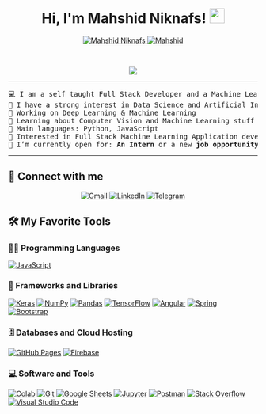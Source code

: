 

<h1 align="center">
Hi, I'm Mahshid Niknafs!
	<a href="[https://github.com/MahshidNiknafs](https://github.com/MahshidNiknafs)" target="_self">
		<img src="https://media.giphy.com/media/hvRJCLFzcasrR4ia7z/giphy.gif" width="30">
	</a>
</h1>
<p align="center">
	<a href="https://github.com/MahshidNiknafs">
		<img src="https://komarev.com/ghpvc/?username=MahshidNiknafs&label=Profile%20views&color=0e75b6&style=flat" alt="Mahshid Niknafs" />
	</a>
	<a href="https://github.com/MahshidNiknafsn">
		<img src="https://img.shields.io/github/followers/MahshidNiknafs?label=Followers" alt="Mahshid" />
	</a>
</p>
<br/>
<p align="center">
	<a href="https://github.com/MahshidNiknafs">
		<img src="https://readme-typing-svg.herokuapp.com?lines=Front-End+Developer;React+Specialist;DS%20|%20AI%20|%20ML%20Enthusiastic;Always%20learning%20new%20things&center=true&width=380&height=45">
	</a>
</p>

<hr>

<pre>
💻 I am a self taught Full Stack Developer and a Machine Learning Developer
📝 I have a strong interest in Data Science and Artificial Intelligence
🔭 Working on Deep Learning & Machine Learning
🌱 Learning about Computer Vision and Machine Learning stuff
🌟 Main languages: Python, JavaScript
🚩 Interested in Full Stack Machine Learning Application development
🤔 I’m currently open for: <b>An Intern</b> or a new <b>job opportunity</b>, this is <a href="https://drive.google.com/file/d/1OL-pYjC8jb3u3bbqLswQooZkah4ExeZf/view?usp=sharing" target="_blank">MY RESUME.</a>
</pre>
<hr>

## 🤝 Connect with me
<p align="center">
	<a href="mailto:mahshidniknafs.asd@gmail.com"><img img src="https://img.shields.io/badge/gmail-%23EA4335.svg?style=plastic&logo=gmail&logoColor=white" alt="Gmail"/></a>
	<a href="https://www.linkedin.com/in/mahshid-niknafs//"><img src="https://img.shields.io/badge/linkedin-%230A66C2.svg?style=plastic&logo=linkedin&logoColor=white" alt="LinkedIn"/></a>
	<a href="https://t.me/MahshidNiknafs"><img src="https://img.shields.io/badge/telegram-%230A66C5.svg?style=plastic&logo=telegram&logoColor=blue" alt="Telegram"/></a>
</p>

## 🛠️ My Favorite Tools

### 👨‍💻 Programming Languages

<p>
    <a href="https://github.com/MahshidNiknafs"><img alt="JavaScript" src="https://img.shields.io/badge/JavaScript%20-%23F7DF1E.svg?logo=javascript&logoColor=black"></a>

### 🧰 Frameworks and Libraries

<p>
    <a href="https://github.com/Bouaskaoun"><img alt="Keras" src="https://img.shields.io/badge/Keras%20-%23D00000.svg?logo=Keras&logoColor=white"></a>
    <a href="https://github.com/Bouaskaoun"><img alt="NumPy" src="https://img.shields.io/badge/Numpy%20-%23013243.svg?logo=numpy&logoColor=white"></a>
    <a href="https://github.com/Bouaskaoun"><img alt="Pandas" src="https://img.shields.io/badge/Pandas%20-%23150458.svg?logo=pandas&logoColor=white"></a>
    <a href="https://github.com/Bouaskaoun"><img alt="TensorFlow" src="https://img.shields.io/badge/TensorFlow%20-%23FF6F00.svg?logo=TensorFlow&logoColor=white"></a>
    <a href="https://github.com/Bouaskaoun"><img alt="Angular" src="https://img.shields.io/badge/Angular%20-%23D00000.svg?logo=Angular&logoColor=white"></a>
    <a href="https://github.com/Bouaskaoun"><img alt="Spring" src="https://img.shields.io/badge/Spring%20Boot%20-%2334A853.svg?logo=Springboot&logoColor=white"></a>
    <a href="https://github.com/Bouaskaoun"><img alt="Bootstrap" src="https://img.shields.io/badge/Bootstrap%20-%23150458.svg?logo=Bootstrap&logoColor=white"></a>
</p>

### 🗄️ Databases and Cloud Hosting

<p>
    <a href="https://github.com/Bouaskaoun"><img alt="GitHub Pages" src="https://img.shields.io/badge/GitHub%20Pages-%23327FC7.svg?logo=github&logoColor=white"></a>
    <a href="https://github.com/Bouaskaoun"><img alt="Firebase" src ="https://img.shields.io/badge/Firebase-%23FF6F00.svg?logo=firebase&logoColor=white"></a>
</p>

### 💻 Software and Tools

<p>
    <a href="https://github.com/Bouaskaoun"><img alt="Colab" src="https://img.shields.io/badge/Colab-00b56a.svg?logo=google-colab&logoColor=white"></a>
    <a href="https://github.com/Bouaskaoun"><img alt="Git" src="https://img.shields.io/badge/Git%20-%23F05033.svg?logo=git&logoColor=white"></a>
    <a href="https://github.com/Bouaskaoun"><img alt="Google Sheets" src="https://img.shields.io/badge/Google%20Sheets%20-%2334A853.svg?logo=google%20sheets&logoColor=white"></a>
    <a href="https://github.com/Bouaskaoun"><img alt="Jupyter" src="https://img.shields.io/badge/Jupyter%20-%23F37626.svg?logo=Jupyter&logoColor=white"></a>
    <a href="https://github.com/Bouaskaoun"><img alt="Postman" src="https://img.shields.io/badge/Postman-FF6C37?logo=postman&logoColor=white"></a>
    <a href="https://github.com/Bouaskaoun"><img alt="Stack Overflow" src="https://img.shields.io/badge/-Stack%20Overflow-FE7A16?logo=stack-overflow&logoColor=white"></a>
    <a href="https://github.com/Bouaskaoun"><img alt="Visual Studio Code" src="https://img.shields.io/badge/Visual%20Studio%20Code-0078d7.svg?logo=visual-studio-code&logoColor=white"></a>
</p>
</br>

<!--
### 👨🏽‍💻 Workspace
<p>
    <a href="https://github.com/Bouaskaoun"><img alt="Macbook Air M1" src="https://img.shields.io/badge/Apple-MacBook_Air_2020-999999?style=for-the-badge&logo=apple&logoColor=white"></a>
    <a href="https://github.com/Bouaskaoun"><img alt="Spotify" src="https://img.shields.io/badge/Spotify-1ED760?&style=for-the-badge&logo=spotify&logoColor=white"></a>
</p>
-->




